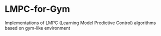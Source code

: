# LMPC-for-Gym
Implementations of LMPC (Learning Model Predictive Control) algorithms based on gym-like environment
